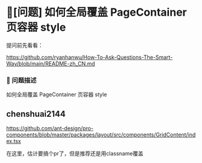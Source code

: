 # 🧐[问题] 如何全局覆盖 PageContainer 页容器 style

提问前先看看：

https://github.com/ryanhanwu/How-To-Ask-Questions-The-Smart-Way/blob/main/README-zh_CN.md

### 🧐 问题描述

如何全局覆盖 PageContainer 页容器 style

## chenshuai2144

https://github.com/ant-design/pro-components/blob/master/packages/layout/src/components/GridContent/index.tsx

在这里，估计要搞个pr了，但是推荐还是用classname覆盖
